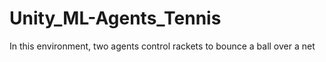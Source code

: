 # Unity_ML-Agents_Tennis
In this environment, two agents control rackets to bounce a ball over a net
